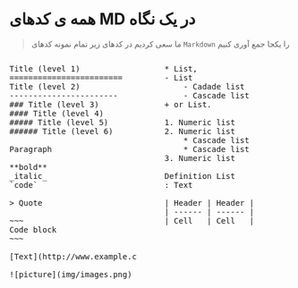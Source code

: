 همه ی کدهای MD در یک نگاه
========================

> ما سعی کردیم در کدهای زیر تمام نمونه کدهای `Markdown` را یکجا جمع آوری کنیم

<pre style="float:left; width:45%;">
Title (level 1)
========================
Title (level 2)
-----------------------
### Title (level 3)
#### Title (level 4)
##### Title (level 5)
###### Title (level 6)

Paragraph

**bold**
_italic_
`code`

> Quote

~~~
Code block
~~~

[Text](http://www.example.com)

![picture](img/images.png)
</pre>

<pre style="float:right; width:45%;">
* List,
- List
	- Cadade list
	- Cascade list
+ or List.

1. Numeric list
2. Numeric list
	* Cascade list
	* Cascade list
3. Numeric list

Definition List
: Text

| Header | Header |
| ------ | ------ |
| Cell   | Cell   |
</pre>
	
		